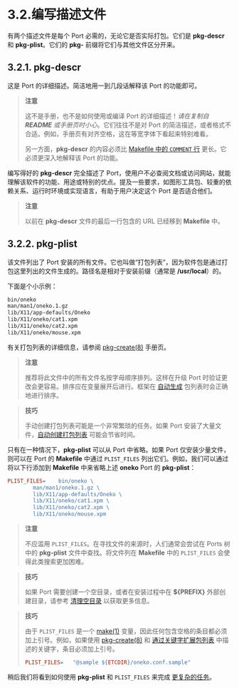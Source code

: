 # 3.2.编写描述文件

有两个描述文件是每个 Port 必需的，无论它是否实际打包。它们是 **pkg-descr** 和 **pkg-plist**。它们的 **pkg-** 前缀将它们与其他文件区分开来。

## 3.2.1. **pkg-descr**

这是 Port 的详细描述。简洁地用一到几段话解释该 Port 的功能即可。

>**注意**
>
>这不是手册，也不是如何使用或编译 Port 的详细描述！*请在复制自 **README** 或手册页时小心*。它们往往不是对 Port 的简洁描述，或者格式不合适。例如，手册页有对齐空格，这在等宽字体下看起来特别难看。
>
>另一方面，**pkg-descr** 的内容必须比 [Makefile 中的 `COMMENT` 行](https://docs.freebsd.org/en/books/porters-handbook/makefiles/#makefile-comment) 更长。它必须更深入地解释该 Port 的功能。

编写得好的 **pkg-descr** 完全描述了 Port，使用户不必查阅文档或访问网站，就能理解该软件的功能、用途或特别的优点。提及一些要求，如图形工具包、较重的依赖关系、运行时环境或实现语言，有助于用户决定这个 Port 是否适合他们。

>**注意**
>
>以前在 **pkg-descr** 文件的最后一行包含的 URL 已经移到 **Makefile** 中。

## 3.2.2. **pkg-plist**

该文件列出了 Port 安装的所有文件。它也叫做“打包列表”，因为软件包是通过打包这里列出的文件生成的。路径名是相对于安装前缀（通常是 **/usr/local**）的。

下面是个小示例：

```sh
bin/oneko
man/man1/oneko.1.gz
lib/X11/app-defaults/Oneko
lib/X11/oneko/cat1.xpm
lib/X11/oneko/cat2.xpm
lib/X11/oneko/mouse.xpm
```

有关打包列表的详细信息，请参阅 [pkg-create(8)](https://man.freebsd.org/cgi/man.cgi?query=pkg-create&sektion=8&format=html) 手册页。

>**注意**
>
> 推荐将此文件中的所有文件名按字母顺序排列。这样在升级 Port 时验证更改会更容易。排序应在变量展开后进行。框架在 [自动生成](https://docs.freebsd.org/en/books/porters-handbook/plist/#plist-autoplist) 包列表时会正确地进行排序。 

>**技巧**
>
>手动创建打包列表可能是一个非常繁琐的任务。如果 Port 安装了大量文件，[自动创建打包列表](https://docs.freebsd.org/en/books/porters-handbook/plist/#plist-autoplist) 可能会节省时间。

只有在一种情况下，**pkg-plist** 可以从 Port 中省略。如果 Port 仅安装少量文件，则可以在 Port 的 **Makefile** 中通过 `PLIST_FILES` 列出它们。例如，我们可以通过将以下行添加到 **Makefile** 中来省略上述 **oneko** Port 的 **pkg-plist**：

```makefile
PLIST_FILES=	bin/oneko \
		man/man1/oneko.1.gz \
		lib/X11/app-defaults/Oneko \
		lib/X11/oneko/cat1.xpm \
		lib/X11/oneko/cat2.xpm \
		lib/X11/oneko/mouse.xpm
```

>**注意**
>
>不应滥用 `PLIST_FILES`。在寻找文件的来源时，人们通常会尝试在 Ports 树中的 **pkg-plist** 文件中查找。将文件列在 **Makefile** 中的 `PLIST_FILES` 会使得此类搜索更加困难。 

>**技巧**
>
> 如果 Port 需要创建一个空目录，或者在安装过程中在 **\${PREFIX}** 外部创建目录，请参考 [清理空目录](https://docs.freebsd.org/en/books/porters-handbook/plist/#plist-dir-cleaning) 以获取更多信息。 

>**技巧**
>
>由于 `PLIST_FILES` 是一个 [make(1)](https://man.freebsd.org/cgi/man.cgi?query=make&sektion=1&format=html) 变量，因此任何包含空格的条目都必须加上引号。例如，如果使用 [pkg-create(8)](https://man.freebsd.org/cgi/man.cgi?query=pkg-create&sektion=8&format=html) 和 [通过关键字扩展包列表](https://docs.freebsd.org/en/books/porters-handbook/plist/#plist-keywords) 中描述的关键字，条目必须加上引号。
>
>```makefile
>PLIST_FILES=	"@sample ${ETCDIR}/oneko.conf.sample"
>``` 

稍后我们将看到如何使用 **pkg-plist** 和 `PLIST_FILES` 来完成 [更复杂的任务](https://docs.freebsd.org/en/books/porters-handbook/plist/#plist)。
